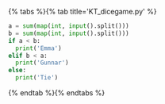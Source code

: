 {% tabs %}{% tab title='KT_dicegame.py' %}

```py
a = sum(map(int, input().split()))
b = sum(map(int, input().split()))
if a < b:
  print('Emma')
elif b < a:
  print('Gunnar')
else:
  print('Tie')
```

{% endtab %}{% endtabs %}
